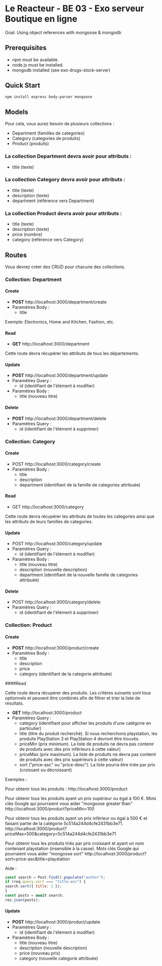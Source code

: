 # Le Reacteur - BE 03 - Exo serveur Boutique en ligne

Goal: Using object references with mongoose & mongodb

## Prerequisites

- npm must be available.
- node.js must be installed.
- mongodb installed (see exo-drugs-stock-server)

## Quick Start

```bash
npm install express body-parser mongoose

```

## Models

Pour cela, vous aurez besoin de plusieurs collections :

- Department (familles de categories)
- Category (categories de produits)
- Product (produits)

### La collection Department devra avoir pour attributs :

- title (texte)

### La collection Category devra avoir pour attributs :

- title (texte)
- description (texte)
- department (référence vers Department)

### La collection Product devra avoir pour attributs :

- title (texte)
- description (texte)
- price (nombre)
- category (référence vers Category)

## Routes

Vous devrez créer des CRUD pour chacune des collections.

### Collection: **Department**

#### Create

- **POST** http://localhost:3000/department/create
- Paramètres Body :
  - title

Exemple: Electronics, Home and Kitchen, Fashion, etc.

#### Read

- **GET** http://localhost:3000/department

Cette route devra récupérer les attributs de tous les départements.

#### Update

- **POST** http://localhost:3000/department/update
- Paramètres Query :
  - id (identifiant de l'élément à modifier)
- Paramètres Body :
  - title (nouveau titre)

#### Delete

- **POST** http://localhost:3000/department/delete
- Paramètres Query :
  - id (identifiant de l'élément à supprimer)

### Collection: **Category**

#### Create

- POST http://localhost:3000/category/create
- Paramètres Body :
  - title
  - description
  - department (identifiant de la famille de categories attribuée)

#### Read

- GET http://localhost:3000/category

Cette route devra récupérer les attributs de toutes les categories ainsi que les attributs de leurs familles de categories.

#### Update

- POST http://localhost:3000/category/update
- Paramètres Query :
  - id (identifiant de l'élément à modifier)
- Paramètres Body :
  - title (nouveau titre)
  - description (nouvelle description)
  - department (identifiant de la nouvelle famille de categories attribuée)

#### Delete

- POST http://localhost:3000/category/delete
- Paramètres Query :
  - id (identifiant de l'élément à supprimer)

### Collection: **Product**

#### Create

- **POST** http://localhost:3000/product/create
- Paramètres Body :
  - title
  - description
  - price
  - category (identifiant de la categorie attribuée)

####Read

Cette route devra récupérer des produits. Les critères suivants sont tous optionnels et peuvent être combinés afin de filtrer et trier la liste de résultats.

- **GET** http://localhost:3000/product
- Paramètres Query :
  - category (identifiant pour afficher les produits d'une catégorie en particulier)
  - title (titre du produit recherché). Si nous recherchons playstation, les produits PlayStation 3 et PlayStation 4 devront être trouvés.
  - priceMin (prix minimum). La liste de produits ne devra pas contenir de produits avec des prix inférieurs à cette valeur)
  - priceMax (prix maximum). La liste de produits ne devra pas contenir de produits avec des prix supérieurs à cette valeur)
  - sort ("price-asc" ou "price-desc"). La liste pourra être triée par prix (croissant ou décroissant)

Exemples :

Pour obtenir tous les produits :
http://localhost:3000/product

Pour obtenir tous les produits ayant un prix supérieur ou égal à 100 €.
Mots clés Google qui pourraient vous aider "mongoose greater than"
http://localhost:3000/product?priceMin=100

Pour obtenir tous les produits ayant un prix inférieur ou égal à 500 € et faisant partie de la catégorie 5c514a244d4cfe2431bb3e71.
http://localhost:3000/product?priceMax=500&category=5c514a244d4cfe2431bb3e71

Pour obtenir tous les produits triés par prix croissant et ayant un nom contenant playstation (insensible à la casse).
Mots clés Google qui pourraient vous aider "mongoose sort"
http://localhost:3000/product?sort=price-asc&title=playstation

Aide :

```JavaScript
const search = Post.find().populate("author");
if (req.query.sort === "title-asc") {
search.sort({ title: 1 });
}
const posts = await search;
res.json(posts);

```

#### Update

- **POST** http://localhost:3000/product/update
- Paramètres Query :
  - id (identifiant de l'élément à modifier)
- Paramètres Body :
  - title (nouveau titre)
  - description (nouvelle description)
  - price (nouveau prix)
  - category (nouvelle categorie attribuée)
